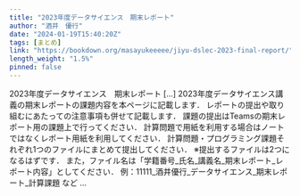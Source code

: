 ```yaml
---
title: "2023年度データサイエンス　期末レポート"
author: "酒井　優行"
date: "2024-01-19T15:40:20Z"
tags: [まとめ]
link: "https://bookdown.org/masayukeeeee/jiyu-dslec-2023-final-report/"
length_weight: "1.5%"
pinned: false
---
```


2023年度データサイエンス　期末レポート [...] 2023年度データサイエンス講義の期末レポートの課題内容を本ページに記載します．
レポートの提出や取り組むにあたっての注意事項も併せて記載します． 課題の提出はTeamsの期末レポート用の課題上で行ってください． 計算問題で用紙を利用する場合はノートではなくレポート用紙を利用してください．
計算問題・プログラミング課題それぞれ1つのファイルにまとめて提出してください．
※提出するファイルは2つになるはずです． また，ファイル名は「学籍番号_氏名_講義名_期末レポート_レポート内容」としてください． 例：11111_酒井優行_データサイエンス_期末レポート_計算課題 など ...
